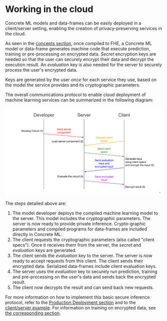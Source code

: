 # Working in the cloud

Concrete ML models and data-frames can be easily deployed in a client/server setting, enabling the creation of privacy-preserving services in the cloud.

As seen in the [concepts section](concepts.md), once compiled to FHE, a Concrete ML model or data-frame generates machine code that execute prediction, training or pre-processing on encrypted data. _Secret_ encryption keys are needed so that the user can securely encrypt their data and decrypt the execution result. An _evaluation_ key is also needed for the server to securely process the user's encrypted data.

Keys are generated by the user _once_ for each service they use, based on the model the service provides and its cryptographic parameters.

The overall communications protocol to enable cloud deployment of machine learning services can be summarized in the following diagram:

![](../figures/ClientServerDiag.png)

The steps detailed above are:

1. The model developer deploys the compiled machine learning model to the server. This model includes the cryptographic parameters. The server is now ready to provide private inference. Crypto-graphic parameters and compiled programs for data-frames are included directly in Concrete ML.
1. The client requests the cryptographic parameters (also called "client specs"). Once it receives them from the server, the _secret_ and _evaluation_ keys are generated.
1. The client sends the _evaluation_ key to the server. The server is now ready to accept requests from this client. The client sends their encrypted data. Serialized data-frames include client evaluation keys.
1. The server uses the _evaluation_ key to securely run prediction, training and pre-processing on the user's data and sends back the encrypted result.
1. The client now decrypts the result and can send back new requests.

For more information on how to implement this basic secure inference protocol, refer to the [Production Deployment section](../guides/client_server.md) and to the [client/server example](../advanced_examples/ClientServer.ipynb). For information on training on encrypted data, see [the corresponding section](../built-in-models/training.md).
